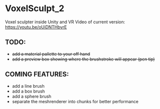 # VoxelSculpt_2
 Voxel sculpter inside Unity and VR
Video of current version: https://youtu.be/oUiDNTHbyrE

## TODO:

- ~~add a material pallette to your off hand~~
- ~~add a preview box showing where the brushstroke will appear (pen tip)~~


## COMING FEATURES:
- add a line brush
- add a box brush
- add a sphere brush
- separate the meshrenderer into chunks for better performance